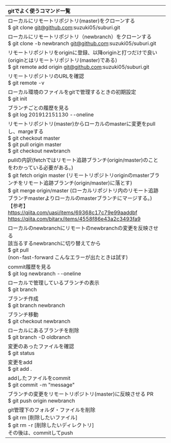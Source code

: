 | gitでよく使うコマンド一覧 |
|:--------------------------|
| ローカルにリモートリポジトリ(master)をクローンする <br> $ git clone git@github.com:suzuki05/suburi.git |
| ローカルにリモートリポジトリ（newbranch）をクローンする <br> $ git clone -b newbranch git@github.com:suzuki05/suburi.git |
| リモートリポジトリをoriginに登録、以降originと打つだけで良い(originとはリモートリポジトリ(master)である)<br> $ git remote add origin git@github.com:suzuki05/suburi.git |
| リモートリポジトリのURLを確認 <br> $ git remote -v |
| ローカル環境のファイルをgitで管理するときの初期設定 <br> $ git init |
| ブランチごとの履歴を見る <br> $ git log 201912151130 --oneline |
| リモートリポジトリ(master)からローカルのmasterに変更をpullし、margeする <br> $ git checkout master <br> $ git pull origin master <br> $ git checkout newbranch |
| pullの内訳(fetchではリモート追跡ブランチ(origin/master)のことをわかっている必要がある。) <br> $ git fetch origin master (リモートリポジトリoriginのmasterブランチをリモート追跡ブランチ(origin/master)に落とす) <br> $ git merge origin/master (ローカルリポジトリ内のリモート追跡ブランチmasterよりローカルのmasterブランチにマージする。) <br> 【参考】 <br> https://qiita.com/uasi/items/69368c17c79e99aaddbf <br> https://qiita.com/bitarx/items/4558f86e43a2c3493fa9 |
| ローカルのnewbranchにリモートのnewbranchの変更を反映させる <br> 該当るするnewbranchに切り替えてから<br>$ git pull <br> (non-fast-forward こんなエラーが出たときは試す)|
| commit履歴を見る <br> $ git log newbranch --oneline |
| ローカルで管理しているブランチの表示 <br> $ git branch |
| ブランチ作成 <br> $ git branch newbranch |
| ブランチ移動 <br> $ git checkout newbranch |
| ローカルにあるブランチを削除 <br> $ git branch -D oldbranch |
| 変更のあったファイルを確認 <br> $ git status |
| 変更をadd <br> $ git add . |
| addしたファイルをcommit <br> $ git commit -m "message" |
| ブランチの変更をリモートリポジトリ(master)に反映させる PR <br> $ git push origin newbranch |
| git管理下のフォルダ・ファイルを削除 <br> $ git rm [削除したいファイル] <br> $ git rm -r [削除したいディレクトリ] <br> その後は、commitしてpush|
